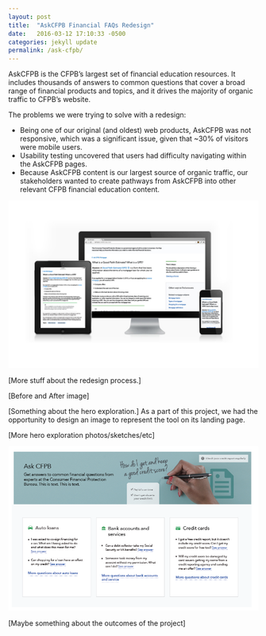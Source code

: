 ```yaml
---
layout: post
title:  "AskCFPB Financial FAQs Redesign"
date:   2016-03-12 17:10:33 -0500
categories: jekyll update
permalink: /ask-cfpb/
---
```



AskCFPB is the CFPB’s largest set of financial education resources. It includes thousands of answers to common questions that cover a broad range of financial products and topics, and it drives the majority of organic traffic to CFPB’s website. 

The problems we were trying to solve with a redesign:
* Being one of our original (and oldest) web products, AskCFPB was not responsive, which was a significant issue, given that ~30% of visitors were mobile users.
* Usability testing uncovered that users had difficulty navigating within the AskCFPB pages.
* Because AskCFPB content is our largest source of organic traffic, our stakeholders wanted to create pathways from AskCFPB into other relevant CFPB financial education content.

![AskCFPB Responsive Design](/img/ask/ask-question-page.jpg)

[More stuff about the redesign process.]

[Before and After image]

[Something about the hero exploration.]
As a part of this project, we had the opportunity to design an image to represent the tool on its landing page. 

[More hero exploration photos/sketches/etc]

![Screenshot of AskCFPB](/img/ask/AskCFPB-screenshot.png)

[Maybe something about the outcomes of the project]